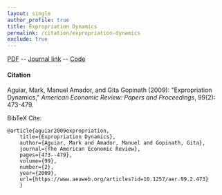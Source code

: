 ```yaml
---
layout: single 
author_profile: true 
title: Expropriation Dynamics 
permalink: /citation/expropriation-dynamics
exclude: true
---
```


[PDF](https://markaguiar.github.io/files/exp_dynamics_published.pdf) -- [Journal link](https://www.aeaweb.org/articles?id=10.1257/aer.99.2.473) -- [Code](https://github.com/manuelamador/Expropriation_AER_P-P_2009)
#### Citation

Aguiar, Mark, Manuel Amador, and Gita Gopinath (2009): "Expropriation Dynamics," *American Economic Review: Papers and Proceedings*, 99(2): 473-479.



BibTeX Cite:

	@article{aguiar2009expropriation,
		title={Expropriation Dynamics},
		author={Aguiar, Mark and Amador, Manuel and Gopinath, Gita},
		journal={The American Economic Review},
		pages={473--479},
		volume={99},
		number={2},
		year={2009},
		url={https://www.aeaweb.org/articles?id=10.1257/aer.99.2.473}
		}